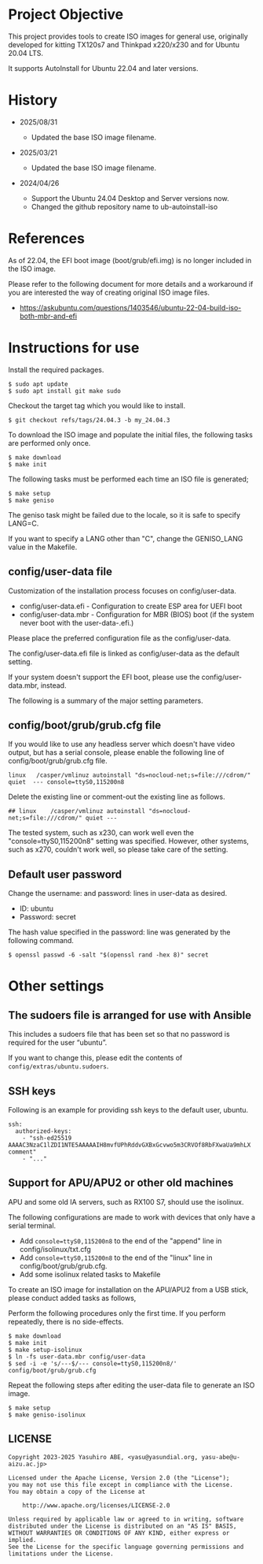 Project Objective
=================

This project provides tools to create ISO images for general use, originally developed for kitting TX120s7 and Thinkpad x220/x230 and for Ubuntu 20.04 LTS. 

It supports AutoInstall for Ubuntu 22.04 and later versions.

History
=======

* 2025/08/31
  * Updated the base ISO image filename.

* 2025/03/21
  * Updated the base ISO image filename.

* 2024/04/26
  * Support the Ubuntu 24.04 Desktop and Server versions now.
  * Changed the github repository name to ub-autoinstall-iso

References
==========

As of 22.04, the EFI boot image (boot/grub/efi.img) is no longer included in the ISO image.

Please refer to the following document for more details and a workaround if you are interested the way of creating original ISO image files.

* https://askubuntu.com/questions/1403546/ubuntu-22-04-build-iso-both-mbr-and-efi

Instructions for use
====================

Install the required packages.

    $ sudo apt update
    $ sudo apt install git make sudo

Checkout the target tag which you would like to install.

    $ git checkout refs/tags/24.04.3 -b my_24.04.3

To download the ISO image and populate the initial files, the following tasks are performed only once.

    $ make download
    $ make init

The following tasks must be performed each time an ISO file is generated;

    $ make setup
    $ make geniso

The geniso task might be failed due to the locale, so it is safe to specify LANG=C.

If you want to specify a LANG other than "C", change the GENISO_LANG value in the Makefile.

config/user-data file
---------------------

Customization of the installation process focuses on config/user-data.

* config/user-data.efi - Configuration to create ESP area for UEFI boot
* config/user-data.mbr - Configuration for MBR (BIOS) boot (if the system never boot with the user-data-.efi.)

Please place the preferred configuration file as the config/user-data.

The config/user-data.efi file is linked as config/user-data as the default setting.

If your system doesn't support the EFI boot, please use the config/user-data.mbr, instead.

The following is a summary of the major setting parameters.

config/boot/grub/grub.cfg file
------------------------------

If you would like to use any headless server which doesn't have video output, but has a serial console, please enable the following line of config/boot/grub/grub.cfg file.

    linux	/casper/vmlinuz autoinstall "ds=nocloud-net;s=file:///cdrom/" quiet  --- console=ttyS0,115200n8

Delete the existing line or comment-out the existing line as follows.

    ## linux	/casper/vmlinuz autoinstall "ds=nocloud-net;s=file:///cdrom/" quiet ---

The tested system, such as x230, can work well even the "console=ttyS0,115200n8" setting was specified.
However, other systems, such as x270, couldn't work well, so please take care of the setting.

Default user password
---------------------

Change the username: and password: lines in user-data as desired.

* ID: ubuntu
* Password: secret

The hash value specified in the password: line was generated by the following command.

    $ openssl passwd -6 -salt "$(openssl rand -hex 8)" secret

Other settings
==============

The sudoers file is arranged for use with Ansible
-------------------------------------------------

This includes a sudoers file that has been set so that no password is required for the user “ubuntu”.

If you want to change this, please edit the contents of ``config/extras/ubuntu.sudoers``.

SSH keys
--------

Following is an example for providing ssh keys to the default user, ubuntu.

    ssh:
      authorized-keys:
        - "ssh-ed25519 AAAAC3NzaC1lZDI1NTE5AAAAAIH8mvfUPhRddvGXBxGcvwo5m3CRVOf8RbFXwaUa9mhLX comment"
        - "..."

Support for APU/APU2 or other old machines
------------------------------------------

APU and some old IA servers, such as RX100 S7, should use the isolinux.

The following configurations are made to work with devices that only have a serial terminal.

* Add ``console=ttyS0,115200n8`` to the end of the "append" line in config/isolinux/txt.cfg
* Add ``console=ttyS0,115200n8`` to the end of the "linux" line in config/boot/grub/grub.cfg.
* Add some isolinux related tasks to Makefile

To create an ISO image for installation on the APU/APU2 from a USB stick, please conduct added tasks as follows,

Perform the following procedures only the first time.
If you perform repeatedly, there is no side-effects.

    $ make download
    $ make init
    $ make setup-isolinux
    $ ln -fs user-data.mbr config/user-data
    $ sed -i -e 's/---$/--- console=ttyS0,115200n8/' config/boot/grub/grub.cfg

Repeat the following steps after editing the user-data file to generate an ISO image.

    $ make setup
    $ make geniso-isolinux

LICENSE
-------

    Copyright 2023-2025 Yasuhiro ABE, <yasu@yasundial.org, yasu-abe@u-aizu.ac.jp>

    Licensed under the Apache License, Version 2.0 (the "License");
    you may not use this file except in compliance with the License.
    You may obtain a copy of the License at

        http://www.apache.org/licenses/LICENSE-2.0

    Unless required by applicable law or agreed to in writing, software
    distributed under the License is distributed on an "AS IS" BASIS,
    WITHOUT WARRANTIES OR CONDITIONS OF ANY KIND, either express or implied.
    See the License for the specific language governing permissions and
    limitations under the License.

